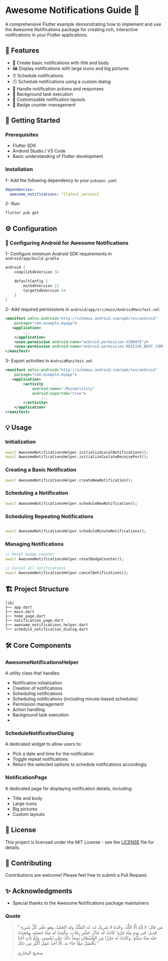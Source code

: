 # Awesome Notifications Guide 🔔

A comprehensive Flutter example demonstrating how to implement and use the Awesome Notifications package for creating rich, interactive notifications in your Flutter applications.

## 🌟 Features

- 📱 Create basic notifications with title and body
- 🖼️ Display notifications with large icons and big pictures
- ⏰ Schedule notifications
- 🕑 Schedule notifications using a custom dialog
- 🎯 Handle notification actions and responses
- 🔄 Background task execution
- 🎨 Customizable notification layouts
- 🔔 Badge counter management

## 🚀 Getting Started

### Prerequisites

- Flutter SDK
- Android Studio / VS Code
- Basic understanding of Flutter development

### Installation

1- Add the following dependency to your `pubspec.yaml`

```yaml
dependencies:
  awesome_notifications: ^[latest_version]
```

2- Run:

```bash
flutter pub get
```

## ⚙️ Configuration

### 🤖 Configuring Android for Awesome Notifications

1- Configure minimum Android SDK requirements in `android/app/build.gradle`

```gradle
android {
    compileSdkVersion 34

    defaultConfig {
        minSdkVersion 21
        targetSdkVersion 34
    }
}
```

2- Add required permissions in `android/app/src/main/AndroidManifest.xml`

```xml
<manifest xmlns:android="http://schemas.android.com/apk/res/android"
    package="com.example.myapp">
   <application>
        ...
    </application>
    <uses-permission android:name="android.permission.VIBRATE"/>
    <uses-permission android:name="android.permission.RECEIVE_BOOT_COMPLETED"/>
</manifest>
```

3- Export activities in `AndroidManifest.xml`

```xml
<manifest xmlns:android="http://schemas.android.com/apk/res/android"
    package="com.example.myapp">
   <application>
        <activity
            android:name=".MainActivity"
            android:exported="true">
                ...
        </activity>
    </application>
</manifest>
```

## 💡 Usage

### Initialization

```dart
await AwesomeNotificationsHelper.initializeLocalNotifications();
await AwesomeNotificationsHelper.initializeIsolateReceivePort();
```

### Creating a Basic Notification

```dart
await AwesomeNotificationsHelper.createNewNotification();
```

### Scheduling a Notification

```dart
await AwesomeNotificationsHelper.scheduleNewNotification();
```

### Scheduling Repeating Notifications

```dart

await AwesomeNotificationsHelper.scheduleMinuteNotifications();
```

### Managing Notifications

```dart
// Reset badge counter
await AwesomeNotificationsHelper.resetBadgeCounter();

// Cancel all notifications
await AwesomeNotificationsHelper.cancelNotifications();
```

## 🏗️ Project Structure

``` text
lib/
├── app.dart
├── main.dart
├── home_page.dart
├── notification_page.dart
├── awesome_notifications_helper.dart
└── schedule_notification_dialog.dart
```

## 🛠️ Core Components

### AwesomeNotificationsHelper

A utility class that handles:

- Notification initialization
- Creation of notifications
- Scheduling notifications
- Scheduling notifications (including minute-based schedules)
- Permission management
- Action handling
- Background task execution
-

### ScheduleNotificationDialog

A dedicated widget to allow users to:

- Pick a date and time for the notification
- Toggle repeat notifications
- Return the selected options to schedule notifications accordingly

### NotificationPage

A dedicated page for displaying notification details, including:

- Title and body
- Large icons
- Big pictures
- Custom layouts

## 📝 License

This project is licensed under the MIT License - see the [LICENSE](LICENSE) file for details.

## 🤝 Contributing

Contributions are welcome! Please feel free to submit a Pull Request.

## ✨ Acknowledgments

- Special thanks to the Awesome Notifications package maintainers

### Quote

> " مَن قالَ: لا إلَهَ إلَّا اللَّهُ، وحْدَهُ لا شَرِيكَ له، له المُلْكُ وله الحَمْدُ، وهو علَى كُلِّ شَيءٍ قَدِيرٌ، في يَومٍ مِئَةَ مَرَّةٍ؛ كانَتْ له عَدْلَ عَشْرِ رِقابٍ، وكُتِبَتْ له مِئَةُ حَسَنَةٍ، ومُحِيَتْ عنْه مِئَةُ سَيِّئَةٍ، وكانَتْ له حِرْزًا مِنَ الشَّيْطانِ يَومَهُ ذلكَ حتَّى يُمْسِيَ، ولَمْ يَأْتِ أحَدٌ بأَفْضَلَ ممَّا جاءَ به، إلَّا أحَدٌ عَمِلَ أكْثَرَ مِن ذلكَ "
>
> صحيح البخاري
